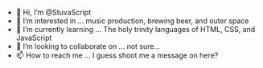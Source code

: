- 👋 Hi, I’m @StuvaScript
- 👀 I’m interested in ... music production, brewing beer, and outer space
- 🌱 I’m currently learning ... The holy trinity languages of HTML, CSS, and JavaScript
- 💞️ I’m looking to collaborate on ... not sure...
- 📫 How to reach me ... I guess shoot me a message on here?

<!---
StuvaScript/StuvaScript is a ✨ special ✨ repository because its `README.md` (this file) appears on your GitHub profile.
You can click the Preview link to take a look at your changes.
--->
